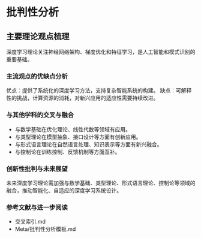 # 批判性分析

## 主要理论观点梳理

深度学习理论关注神经网络架构、梯度优化和特征学习，是人工智能和模式识别的重要基础。

### 主流观点的优缺点分析

优点：提供了系统化的深度学习方法，支持复杂智能系统的构建。
缺点：可解释性的挑战，计算资源的消耗，对新兴应用的适应性需要持续改进。

### 与其他学科的交叉与融合

- 与数学基础在优化理论、线性代数等领域有应用。
- 与类型理论在模型抽象、接口设计等方面有创新应用。
- 与形式语言理论在自然语言处理、知识表示等方面有新兴融合。
- 与控制论在训练控制、反馈机制等方面互补。

### 创新性批判与未来展望

未来深度学习理论需加强与数学基础、类型理论、形式语言理论、控制论等领域的融合，推动智能化、自适应的深度学习系统设计。

### 参考文献与进一步阅读

- 交叉索引.md
- Meta/批判性分析模板.md
